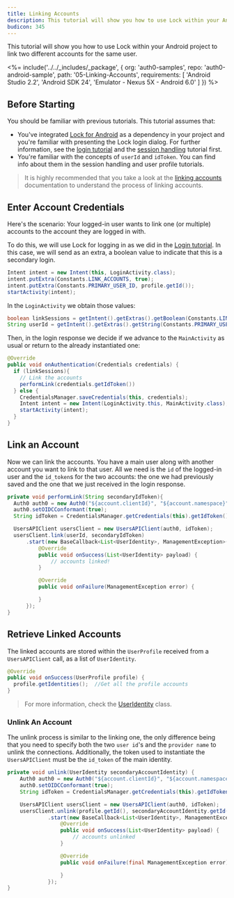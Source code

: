```yaml
---
title: Linking Accounts
description: This tutorial will show you how to use Lock within your Android project to link two different accounts for the same user.
budicon: 345
---
```


This tutorial will show you how to use Lock within your Android project to link two different accounts for the same user.

<%= include('../../_includes/_package', {
  org: 'auth0-samples',
  repo: 'auth0-android-sample',
  path: '05-Linking-Accounts',
  requirements: [
    'Android Studio 2.2',
    'Android SDK 24',
    'Emulator - Nexus 5X - Android 6.0'
  ]
}) %>

## Before Starting

You should be familiar with previous tutorials. This tutorial assumes that:

* You've integrated [Lock for Android](https://github.com/auth0/Lock.Android) as a dependency in your project and you're familiar with presenting the Lock login dialog. For further information, see the [login tutorial](01-login) and the [session handling](03-session-handling) tutorial first.
* You're familiar with the concepts of `userId` and `idToken`. You can find info about them in the session handling and user profile tutorials.

> It is highly recommended that you take a look at the [linking accounts](/link-accounts) documentation to understand the process of linking accounts.

## Enter Account Credentials

Here's the scenario: Your logged-in user wants to link one (or multiple) accounts to the account they are logged in with.

To do this, we will use Lock for logging in as we did in the [Login tutorial](01-login). In this case, we will send as an extra, a boolean value to indicate that this is a secondary login.

```java
Intent intent = new Intent(this, LoginActivity.class);
intent.putExtra(Constants.LINK_ACCOUNTS, true);
intent.putExtra(Constants.PRIMARY_USER_ID, profile.getId());
startActivity(intent);
```

In the `LoginActivity` we obtain those values:

```java
boolean linkSessions = getIntent().getExtras().getBoolean(Constants.LINK_ACCOUNTS, false);
String userId = getIntent().getExtras().getString(Constants.PRIMARY_USER_ID);
```

Then, in the login response we decide if we advance to the `MainActivity` as usual or return to the already instantiated one:

```java
@Override
public void onAuthentication(Credentials credentials) {
  if (linkSessions){
    // Link the accounts
    performLink(credentials.getIdToken())
  } else {
    CredentialsManager.saveCredentials(this, credentials);
    Intent intent = new Intent(LoginActivity.this, MainActivity.class);
    startActivity(intent);
  }
}
```

## Link an Account

Now we can link the accounts. You have a main user along with another account you want to link to that user. All we need is the `id` of the logged-in user and the `id_token`s for the two accounts: the one we had previously saved and the one that we just received in the login response.

```java
private void performLink(String secondaryIdToken){
  Auth0 auth0 = new Auth0("${account.clientId}", "${account.namespace}");
  auth0.setOIDCConformant(true);
  String idToken = CredentialsManager.getCredentials(this).getIdToken();

  UsersAPIClient usersClient = new UsersAPIClient(auth0, idToken);
  usersClient.link(userId, secondaryIdToken)
      .start(new BaseCallback<List<UserIdentity>, ManagementException>() {
          @Override
          public void onSuccess(List<UserIdentity> payload) {
              // accounts linked!
          }

          @Override
          public void onFailure(ManagementException error) {

          }
      });
}

```

## Retrieve Linked Accounts

The linked accounts are stored within the `UserProfile` received from a `UsersAPIClient` call, as a list of `UserIdentity`.

```java
@Override
public void onSuccess(UserProfile profile) {
  profile.getIdentities();  //Get all the profile accounts
}
```

> For more information, check the [UserIdentity](https://github.com/auth0/Auth0.Android/blob/master/auth0/src/main/java/com/auth0/android/result/UserIdentity.java) class.


### Unlink An Account

The unlink process is similar to the linking one, the only difference being that you need to specify both the two `user id`'s and the `provider name` to unlink the connections. Additionally, the token used to instantiate the `UsersAPIClient` must be the `id_token` of the main identity.

```java
private void unlink(UserIdentity secondaryAccountIdentity) {
    Auth0 auth0 = new Auth0("${account.clientId}", "${account.namespace}");
    auth0.setOIDCConformant(true);
    String idToken = CredentialsManager.getCredentials(this).getIdToken();

    UsersAPIClient usersClient = new UsersAPIClient(auth0, idToken);    
    usersClient.unlink(profile.getId(), secondaryAccountIdentity.getId(), secondaryAccountIdentity.getProvider())
             .start(new BaseCallback<List<UserIdentity>, ManagementException>() {
                 @Override
                 public void onSuccess(List<UserIdentity> payload) {
                     // accounts unlinked
                 }

                 @Override
                 public void onFailure(final ManagementException error) {

                 }
             });
}
```
